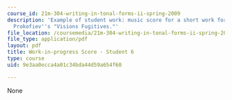 ```yaml
---
course_id: 21m-304-writing-in-tonal-forms-ii-spring-2009
description: 'Example of student work: music score for a short work for piano imitating
  Prokofiev''s "Visions Fugitives."'
file_location: /coursemedia/21m-304-writing-in-tonal-forms-ii-spring-2009/9e3aa0ecca4a01c34bda44d59a654f60_MIT21M_304s09_sw06.pdf
file_type: application/pdf
layout: pdf
title: Work-in-progress Score - Student 6
type: course
uid: 9e3aa0ecca4a01c34bda44d59a654f60

---
```

None